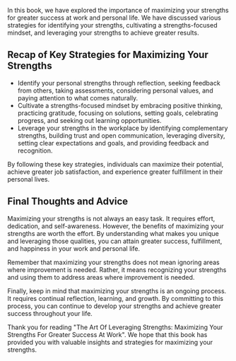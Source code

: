 

In this book, we have explored the importance of maximizing your strengths for greater success at work and personal life. We have discussed various strategies for identifying your strengths, cultivating a strengths-focused mindset, and leveraging your strengths to achieve greater results.

Recap of Key Strategies for Maximizing Your Strengths
-----------------------------------------------------

* Identify your personal strengths through reflection, seeking feedback from others, taking assessments, considering personal values, and paying attention to what comes naturally.
* Cultivate a strengths-focused mindset by embracing positive thinking, practicing gratitude, focusing on solutions, setting goals, celebrating progress, and seeking out learning opportunities.
* Leverage your strengths in the workplace by identifying complementary strengths, building trust and open communication, leveraging diversity, setting clear expectations and goals, and providing feedback and recognition.

By following these key strategies, individuals can maximize their potential, achieve greater job satisfaction, and experience greater fulfillment in their personal lives.

Final Thoughts and Advice
-------------------------

Maximizing your strengths is not always an easy task. It requires effort, dedication, and self-awareness. However, the benefits of maximizing your strengths are worth the effort. By understanding what makes you unique and leveraging those qualities, you can attain greater success, fulfillment, and happiness in your work and personal life.

Remember that maximizing your strengths does not mean ignoring areas where improvement is needed. Rather, it means recognizing your strengths and using them to address areas where improvement is needed.

Finally, keep in mind that maximizing your strengths is an ongoing process. It requires continual reflection, learning, and growth. By committing to this process, you can continue to develop your strengths and achieve greater success throughout your life.

Thank you for reading "The Art Of Leveraging Strengths: Maximizing Your Strengths For Greater Success At Work". We hope that this book has provided you with valuable insights and strategies for maximizing your strengths.
